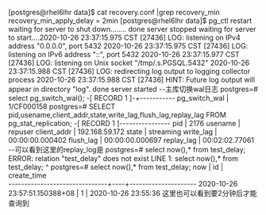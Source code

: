 

[postgres@rhel6lhr data]$ cat recovery.conf |grep recovery_min
recovery_min_apply_delay = 2min
[postgres@rhel6lhr data]$ pg_ctl restart
waiting for server to shut down........ done
server stopped
waiting for server to start....2020-10-26 23:37:15.975 CST [27436] LOG:  listening on IPv4 address "0.0.0.0", port 5432
2020-10-26 23:37:15.975 CST [27436] LOG:  listening on IPv6 address "::", port 5432
2020-10-26 23:37:15.977 CST [27436] LOG:  listening on Unix socket "/tmp/.s.PGSQL.5432"
2020-10-26 23:37:15.988 CST [27436] LOG:  redirecting log output to logging collector process
2020-10-26 23:37:15.988 CST [27436] HINT:  Future log output will appear in directory "log".
 done
server started
--主库切换wal日志
postgres=# select pg_switch_wal();
-[ RECORD 1 ]-+-----------
pg_switch_wal | 1/CF000158
postgres=# SELECT pid,usename,client_addr,state,write_lag,flush_lag,replay_lag FROM pg_stat_replication; 
-[ RECORD 1 ]----------------
pid         | 2176
usename     | repuser
client_addr | 192.168.59.172
state       | streaming
write_lag   | 00:00:00.000402
flush_lag   | 00:00:00.000697
replay_lag  | 00:02:02.77061
--可以看到这里的replay_log是
postgres=# select now(),* from test_delay;
ERROR:  relation "test_delay" does not exist
LINE 1: select now(),* from test_delay;
                            ^
postgres=# select now(),* from test_delay;
              now              | id |     create_time     
-------------------------------+----+---------------------
 2020-10-26 23:57:51.150388+08 |  1 | 2020-10-26 23:55:36
 这里也可以看到要2分钟后才能查询到
